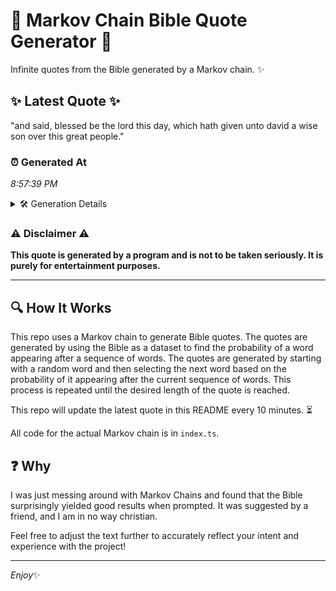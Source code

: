 # 📖 Markov Chain Bible Quote Generator 📖

Infinite quotes from the Bible generated by a Markov chain. ✨

## ✨ Latest Quote ✨
"and said, blessed be the lord this day, which hath given unto david a wise son over this great people."

### ⏰ Generated At
*8:57:39 PM*

<details>
    <summary>🛠️ Generation Details</summary>
    <p>
        <strong>🌱 Seed:</strong> and<br>
        <strong>🔄 Iterations:</strong> 19<br>
        <strong>📜 Context History:</strong><br>[ and ]: said,<br>[ and, said, ]: blessed<br>[ and, said,, blessed ]: be<br>[ and, said,, blessed, be ]: the<br>[ and, said,, blessed, be, the ]: lord<br>[ and, said,, blessed, be, the, lord ]: this<br>[ said,, blessed, be, the, lord, this ]: day,<br>[ blessed, be, the, lord, this, day, ]: which<br>[ be, the, lord, this, day,, which ]: hath<br>[ the, lord, this, day,, which, hath ]: given<br>[ lord, this, day,, which, hath, given ]: unto<br>[ this, day,, which, hath, given, unto ]: david<br>[ day,, which, hath, given, unto, david ]: a<br>[ which, hath, given, unto, david, a ]: wise<br>[ hath, given, unto, david, a, wise ]: son<br>[ given, unto, david, a, wise, son ]: over<br>[ unto, david, a, wise, son, over ]: this<br>[ david, a, wise, son, over, this ]: great<br>[ a, wise, son, over, this, great ]: people.<br>
    </p>
</details>

### ⚠️ Disclaimer ⚠️
**This quote is generated by a program and is not to be taken seriously. It is purely for entertainment purposes.**

---

## 🔍 How It Works

This repo uses a Markov chain to generate Bible quotes. The quotes are generated by using the Bible as a dataset to find the probability of a word appearing after a sequence of words. The quotes are generated by starting with a random word and then selecting the next word based on the probability of it appearing after the current sequence of words. This process is repeated until the desired length of the quote is reached.

This repo will update the latest quote in this README every 10 minutes. ⏳

All code for the actual Markov chain is in `index.ts`.

## ❓ Why

I was just messing around with Markov Chains and found that the Bible surprisingly yielded good results when prompted. 
It was suggested by a friend, and I am in no way christian.

Feel free to adjust the text further to accurately reflect your intent and experience with the project!

---

*Enjoy*✨
